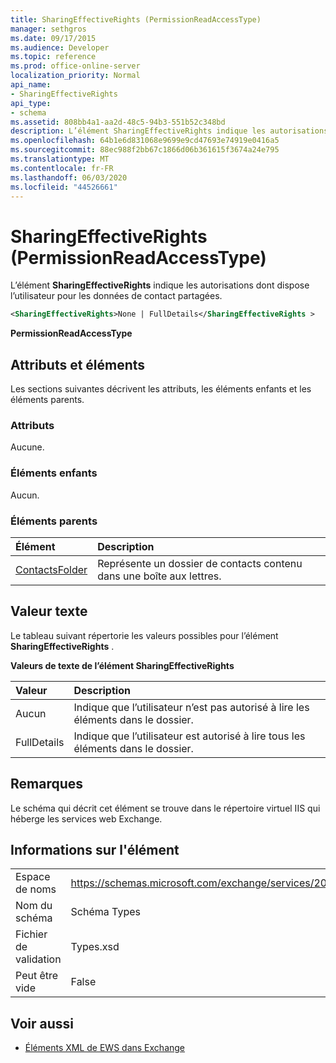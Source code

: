 ```yaml
---
title: SharingEffectiveRights (PermissionReadAccessType)
manager: sethgros
ms.date: 09/17/2015
ms.audience: Developer
ms.topic: reference
ms.prod: office-online-server
localization_priority: Normal
api_name:
- SharingEffectiveRights
api_type:
- schema
ms.assetid: 808bb4a1-aa2d-48c5-94b3-551b52c348bd
description: L’élément SharingEffectiveRights indique les autorisations dont dispose l’utilisateur pour les données de contact partagées.
ms.openlocfilehash: 64b1e6d831068e9699e9cd47693e74919e0416a5
ms.sourcegitcommit: 88ec988f2bb67c1866d06b361615f3674a24e795
ms.translationtype: MT
ms.contentlocale: fr-FR
ms.lasthandoff: 06/03/2020
ms.locfileid: "44526661"
---
```

# <a name="sharingeffectiverights-permissionreadaccesstype"></a>SharingEffectiveRights (PermissionReadAccessType)

L’élément **SharingEffectiveRights** indique les autorisations dont dispose l’utilisateur pour les données de contact partagées. 
  
```XML
<SharingEffectiveRights>None | FullDetails</SharingEffectiveRights >
```

 **PermissionReadAccessType**
## <a name="attributes-and-elements"></a>Attributs et éléments

Les sections suivantes décrivent les attributs, les éléments enfants et les éléments parents.
  
### <a name="attributes"></a>Attributs

Aucune.
  
### <a name="child-elements"></a>Éléments enfants

Aucun.
  
### <a name="parent-elements"></a>Éléments parents

|**Élément**|**Description**|
|:-----|:-----|
|[ContactsFolder](contactsfolder.md) <br/> |Représente un dossier de contacts contenu dans une boîte aux lettres.  <br/> |
   
## <a name="text-value"></a>Valeur texte

Le tableau suivant répertorie les valeurs possibles pour l’élément **SharingEffectiveRights** . 
  
**Valeurs de texte de l’élément SharingEffectiveRights**

|**Valeur**|**Description**|
|:-----|:-----|
|Aucun  <br/> |Indique que l’utilisateur n’est pas autorisé à lire les éléments dans le dossier.  <br/> |
|FullDetails  <br/> |Indique que l’utilisateur est autorisé à lire tous les éléments dans le dossier.  <br/> |
   
## <a name="remarks"></a>Remarques

Le schéma qui décrit cet élément se trouve dans le répertoire virtuel IIS qui héberge les services web Exchange.
  
## <a name="element-information"></a>Informations sur l'élément

|||
|:-----|:-----|
|Espace de noms  <br/> |https://schemas.microsoft.com/exchange/services/2006/types  <br/> |
|Nom du schéma  <br/> |Schéma Types  <br/> |
|Fichier de validation  <br/> |Types.xsd  <br/> |
|Peut être vide  <br/> |False  <br/> |
   
## <a name="see-also"></a>Voir aussi



- [Éléments XML de EWS dans Exchange](ews-xml-elements-in-exchange.md)

